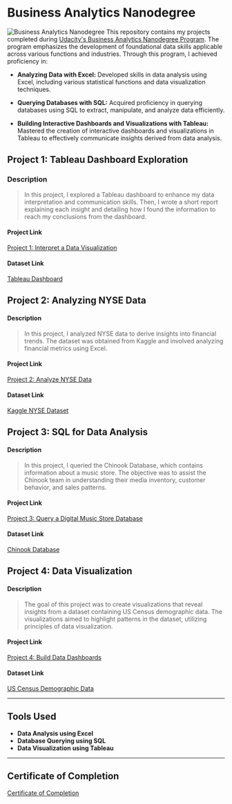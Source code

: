# Business Analytics Nanodegree

![Business Analytics Nanodegree](https://user-images.githubusercontent.com/86031983/175003761-99ee51cf-9900-45de-af49-9465279eaa39.png)
This repository contains my projects completed during [Udacity's Business Analytics Nanodegree Program](https://www.udacity.com/course/business-analytics-nanodegree--nd098). The program emphasizes the development of foundational data skills applicable across various functions and industries. Through this program, I achieved proficiency in:

- **Analyzing Data with Excel:** Developed skills in data analysis using Excel, including various statistical functions and data visualization techniques.
  
- **Querying Databases with SQL:** Acquired proficiency in querying databases using SQL to extract, manipulate, and analyze data efficiently.

- **Building Interactive Dashboards and Visualizations with Tableau:** Mastered the creation of interactive dashboards and visualizations in Tableau to effectively communicate insights derived from data analysis.

## Project 1: Tableau Dashboard Exploration
### Description
> In this project, I explored a Tableau dashboard to enhance my data interpretation and communication skills. Then, I wrote a short report explaining each insight and detailing how I found the information to reach my conclusions from the dashboard.

#### Project Link
[Project 1: Interpret a Data Visualization](https://github.com/MahaaAlassaf/Business-Analytics-Nanodegree/tree/440ce8f6b7e4d98c46b21e8f55b7a7928878b792/Project%201%20-%20Interpret%20a%20Data%20Visualization)

#### Dataset Link
[Tableau Dashboard](https://public.tableau.com/views/MakeoverMonday34Malaria_0/MalariainAfrica?:embed=y&:showVizHome=no&:display_count=y&:display_static_image=y&:bootstrapWhenNotified=true)



## Project 2: Analyzing NYSE Data
#### Description
> In this project, I analyzed NYSE data to derive insights into financial trends. The dataset was obtained from Kaggle and involved analyzing financial metrics using Excel.

#### Project Link
[Project 2: Analyze NYSE Data](https://github.com/MahaaAlassaf/Business-Analytics-Nanodegree/tree/440ce8f6b7e4d98c46b21e8f55b7a7928878b792/Project%202%20-%20Analyze%20NYSE%20Data)

#### Dataset Link
[Kaggle NYSE Dataset](https://www.kaggle.com/datasets/dgawlik/nyse)


## Project 3: SQL for Data Analysis
#### Description
> In this project, I queried the Chinook Database, which contains information about a music store. The objective was to assist the Chinook team in understanding their media inventory, customer behavior, and sales patterns.

#### Project Link
[Project 3: Query a Digital Music Store Database](https://github.com/MahaaAlassaf/Business-Analytics-Nanodegree/tree/440ce8f6b7e4d98c46b21e8f55b7a7928878b792/Project%203%20-%20Query%20a%20Digital%20Music%20Store%20Database)

#### Dataset Link
[Chinook Database](https://github.com/lerocha/chinook-database)



## Project 4: Data Visualization
#### Description
> The goal of this project was to create visualizations that reveal insights from a dataset containing US Census demographic data. The visualizations aimed to highlight patterns in the dataset, utilizing principles of data visualization.

#### Project Link
[Project 4: Build Data Dashboards](https://github.com/MahaaAlassaf/Business-Analytics-Nanodegree/tree/440ce8f6b7e4d98c46b21e8f55b7a7928878b792/Project%204%20-%20Build%20Data%20Dashboards)

#### Dataset Link
[US Census Demographic Data](https://github.com/MahaaAlassaf/Business-Analytics-Nanodegree/blob/440ce8f6b7e4d98c46b21e8f55b7a7928878b792/Project%204%20-%20Build%20Data%20Dashboards/Dataset%20(US%20Census%20Demographic%20Data).zip)

---

## Tools Used
- **Data Analysis using Excel**
- **Database Querying using SQL**
- **Data Visualization using Tableau**

---

## Certificate of Completion
[Certificate of Completion](https://github.com/MahaaAlassaf/Business-Analytics-Nanodegree/blob/7c00b7a7bb2d77b3765ead85c5870d9eadb6cbf9/Certificate%20of%20Completion.pdf)
